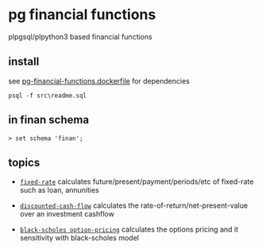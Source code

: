 # pg financial functions

plpgsql/plpython3 based financial functions

<!--
> select
>   not exists (select 1 from pg_language where lanname='plpython3u') as has_no_plpython3u
> \gset
> \if :has_no_plpython3u
>   create language plpython3u;
> \endif
-->

## install

see [pg-financial-functions.dockerfile](pg-financial-functions.dockerfile) for dependencies

```
psql -f src\readme.sql
```

## in finan schema

<!--
> drop schema if exists finan_tests cascade;
> create schema finan_tests;
-->

<!--
> drop schema if exists finan cascade;
> create schema finan;
-->

```
> set schema 'finan';
```

## topics

- [`fixed-rate`](fixed-rate.md) calculates future/present/payment/periods/etc of fixed-rate such as loan, annunities
<!--
> \ir fixed-rate.sql
-->

- [`discounted-cash-flow`](discounted-cash-flow.md) calculates the rate-of-return/net-present-value over an investment cashflow
<!--
> \ir discounted-cash-flow.sql
-->

- [`black-scholes option-pricing`](black-scholes-option-pricing.md) calculates the options pricing and it sensitivity with black-scholes model
<!--
> \ir black-scholes-option-pricing.sql
-->

<!--
> set search_path to default;
-->

<!--
> select exists (select 1 from pg_available_extensions where name='pgtap') as has_pgtap
> \gset

> \if :has_pgtap
> set search_path TO finan_tests, finan, public;
> create extension if not exists pgtap with schema finan_tests;
> select * from runtests('finan_tests'::name);
> \endif

> drop schema finan_tests cascade;
-->
